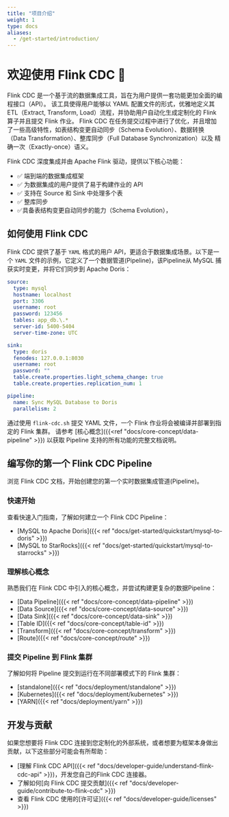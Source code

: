 ```yaml
---
title: "项目介绍"
weight: 1
type: docs
aliases:
  - /get-started/introduction/
---
```

<!--
Licensed to the Apache Software Foundation (ASF) under one
or more contributor license agreements.  See the NOTICE file
distributed with this work for additional information
regarding copyright ownership.  The ASF licenses this file
to you under the Apache License, Version 2.0 (the
"License"); you may not use this file except in compliance
with the License.  You may obtain a copy of the License at

  http://www.apache.org/licenses/LICENSE-2.0

Unless required by applicable law or agreed to in writing,
software distributed under the License is distributed on an
"AS IS" BASIS, WITHOUT WARRANTIES OR CONDITIONS OF ANY
KIND, either express or implied.  See the License for the
specific language governing permissions and limitations
under the License.
-->

# 欢迎使用 Flink CDC 🎉

Flink CDC 是一个基于流的数据集成工具，旨在为用户提供一套功能更加全面的编程接口（API）。
该工具使得用户能够以 YAML 配置文件的形式，优雅地定义其 ETL（Extract, Transform, Load）流程，并协助用户自动化生成定制化的 Flink 算子并且提交 Flink 作业。
Flink CDC 在任务提交过程中进行了优化，并且增加了一些高级特性，如表结构变更自动同步（Schema Evolution）、数据转换（Data Transformation）、整库同步（Full Database Synchronization）以及 精确一次（Exactly-once）语义。

Flink CDC 深度集成并由 Apache Flink 驱动，提供以下核心功能：
* ✅ 端到端的数据集成框架
* ✅ 为数据集成的用户提供了易于构建作业的 API
* ✅ 支持在 Source 和 Sink 中处理多个表
* ✅ 整库同步
* ✅具备表结构变更自动同步的能力（Schema Evolution），

## 如何使用 Flink CDC

Flink CDC 提供了基于 `YAML` 格式的用户 API，更适合于数据集成场景。以下是一个 `YAML` 文件的示例，它定义了一个数据管道(Pipeline)，该Pipeline从 MySQL 捕获实时变更，并将它们同步到 Apache Doris：


```yaml
source:
  type: mysql
  hostname: localhost
  port: 3306
  username: root
  password: 123456
  tables: app_db.\.*
  server-id: 5400-5404
  server-time-zone: UTC

sink:
  type: doris
  fenodes: 127.0.0.1:8030
  username: root
  password: ""
  table.create.properties.light_schema_change: true
  table.create.properties.replication_num: 1

pipeline:
  name: Sync MySQL Database to Doris
  parallelism: 2
```

通过使用 `flink-cdc.sh` 提交 YAML 文件，一个 Flink 作业将会被编译并部署到指定的 Flink 集群。 
请参考 [核心概念]({{<ref "docs/core-concept/data-pipeline" >}}) 以获取 Pipeline 支持的所有功能的完整文档说明。

## 编写你的第一个 Flink CDC Pipeline

浏览 Flink CDC 文档，开始创建您的第一个实时数据集成管道(Pipeline)。

### 快速开始

查看快速入门指南，了解如何建立一个 Flink CDC Pipeline：

- [MySQL to Apache Doris]({{< ref "docs/get-started/quickstart/mysql-to-doris" >}})
- [MySQL to StarRocks]({{< ref "docs/get-started/quickstart/mysql-to-starrocks" >}})

### 理解核心概念

熟悉我们在 Flink CDC 中引入的核心概念，并尝试构建更复杂的数据Pipeline：

- [Data Pipeline]({{< ref "docs/core-concept/data-pipeline" >}})
- [Data Source]({{< ref "docs/core-concept/data-source" >}})
- [Data Sink]({{< ref "docs/core-concept/data-sink" >}})
- [Table ID]({{< ref "docs/core-concept/table-id" >}})
- [Transform]({{< ref "docs/core-concept/transform" >}})
- [Route]({{< ref "docs/core-concept/route" >}})

### 提交 Pipeline 到 Flink 集群

了解如何将 Pipeline 提交到运行在不同部署模式下的 Flink 集群：

- [standalone]({{< ref "docs/deployment/standalone" >}})
- [Kubernetes]({{< ref "docs/deployment/kubernetes" >}})
- [YARN]({{< ref "docs/deployment/yarn" >}})

## 开发与贡献

如果您想要将 Flink CDC 连接到您定制化的外部系统，或者想要为框架本身做出贡献，以下这些部分可能会有所帮助：

- [理解 Flink CDC API]({{< ref "docs/developer-guide/understand-flink-cdc-api" >}})，开发您自己的Flink CDC 连接器。
- 了解如何[向 Flink CDC 提交贡献]({{< ref "docs/developer-guide/contribute-to-flink-cdc" >}})
- 查看 Flink CDC 使用的[许可证]({{< ref "docs/developer-guide/licenses" >}})


